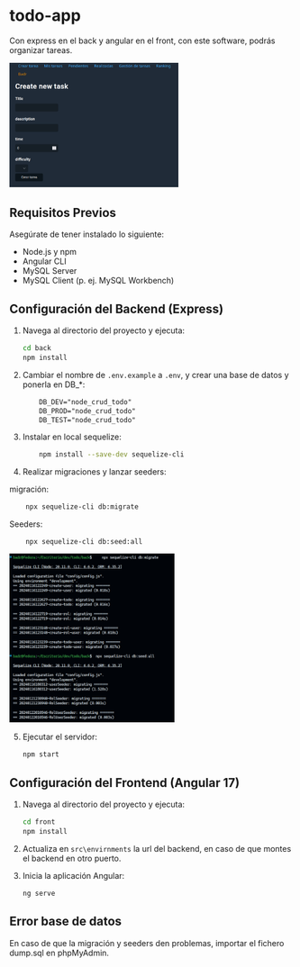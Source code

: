 # todo-app

Con express en el back y angular en el front, con este software, podrás organizar tareas.

<img src="assets/demo.png" width="300px">

## Requisitos Previos

Asegúrate de tener instalado lo siguiente:

- Node.js y npm
- Angular CLI
- MySQL Server
- MySQL Client (p. ej. MySQL Workbench)

## Configuración del Backend (Express)

1. Navega al directorio del proyecto y ejecuta:

   ```bash
   cd back
   npm install
   ```

2. Cambiar el nombre de `.env.example` a `.env`, y crear una base de datos y ponerla en DB_*:

    ```.env
        DB_DEV="node_crud_todo"
        DB_PROD="node_crud_todo"
        DB_TEST="node_crud_todo"
    ```

3. Instalar en local sequelize:

    ```sh
        npm install --save-dev sequelize-cli
    ```

4. Realizar migraciones y lanzar seeders:

migración:
```sh
    npx sequelize-cli db:migrate
```

Seeders:

```sh
    npx sequelize-cli db:seed:all
```

<img src="assets/migration-seeder-console.png" height="300px">

5. Ejecutar el servidor:

   ```bash
   npm start
   ```

## Configuración del Frontend (Angular 17)

1. Navega al directorio del proyecto y ejecuta:

   ```bash
   cd front
   npm install
   ```

2. Actualiza en `src\envirnments` la url del backend, en caso de que montes el backend en otro puerto.

4. Inicia la aplicación Angular:

   ```bash
   ng serve
   ```

## Error base de datos

En caso de que la migración y seeders den problemas, importar el fichero dump.sql en phpMyAdmin.
